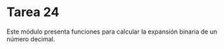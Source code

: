# Tarea 24

Este módulo presenta funciones para calcular la expansión binaria de un número decimal.
